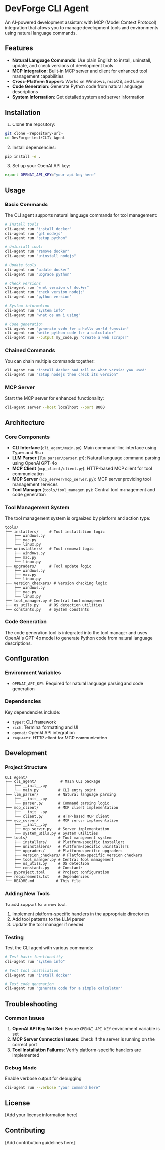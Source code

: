 # DevForge CLI Agent

An AI-powered development assistant with MCP (Model Context Protocol) integration that allows you to manage development tools and environments using natural language commands.

## Features

- **Natural Language Commands**: Use plain English to install, uninstall, update, and check versions of development tools
- **MCP Integration**: Built-in MCP server and client for enhanced tool management capabilities
- **Cross-Platform Support**: Works on Windows, macOS, and Linux
- **Code Generation**: Generate Python code from natural language descriptions
- **System Information**: Get detailed system and server information

## Installation

1. Clone the repository:
```bash
git clone <repository-url>
cd DevForge-test/CLI\ Agent
```

2. Install dependencies:
```bash
pip install -e .
```

3. Set up your OpenAI API key:
```bash
export OPENAI_API_KEY="your-api-key-here"
```

## Usage

### Basic Commands

The CLI agent supports natural language commands for tool management:

```bash
# Install tools
cli-agent run "install docker"
cli-agent run "get nodejs"
cli-agent run "setup python"

# Uninstall tools
cli-agent run "remove docker"
cli-agent run "uninstall nodejs"

# Update tools
cli-agent run "update docker"
cli-agent run "upgrade python"

# Check versions
cli-agent run "what version of docker"
cli-agent run "check version nodejs"
cli-agent run "python version"

# System information
cli-agent run "system info"
cli-agent run "what os am i using"

# Code generation
cli-agent run "generate code for a hello world function"
cli-agent run "write python code for a calculator"
cli-agent run --output my_code.py "create a web scraper"
```

### Chained Commands

You can chain multiple commands together:

```bash
cli-agent run "install docker and tell me what version you used"
cli-agent run "setup nodejs then check its version"
```

### MCP Server

Start the MCP server for enhanced functionality:

```bash
cli-agent server --host localhost --port 8000
```

## Architecture

### Core Components

- **CLI Interface** (`cli_agent/main.py`): Main command-line interface using Typer and Rich
- **LLM Parser** (`llm_parser/parser.py`): Natural language command parsing using OpenAI GPT-4o
- **MCP Client** (`mcp_client/client.py`): HTTP-based MCP client for tool communication
- **MCP Server** (`mcp_server/mcp_server.py`): MCP server providing tool management services
- **Tool Manager** (`tools/tool_manager.py`): Central tool management and code generation

### Tool Management System

The tool management system is organized by platform and action type:

```
tools/
├── installers/     # Tool installation logic
│   ├── windows.py
│   ├── mac.py
│   └── linux.py
├── uninstallers/   # Tool removal logic
│   ├── windows.py
│   ├── mac.py
│   └── linux.py
├── upgraders/      # Tool update logic
│   ├── windows.py
│   ├── mac.py
│   └── linux.py
├── version_checkers/ # Version checking logic
│   ├── windows.py
│   ├── mac.py
│   └── linux.py
├── tool_manager.py # Central tool management
├── os_utils.py     # OS detection utilities
└── constants.py    # System constants
```

### Code Generation

The code generation tool is integrated into the tool manager and uses OpenAI's GPT-4o model to generate Python code from natural language descriptions.

## Configuration

### Environment Variables

- `OPENAI_API_KEY`: Required for natural language parsing and code generation

### Dependencies

Key dependencies include:
- `typer`: CLI framework
- `rich`: Terminal formatting and UI
- `openai`: OpenAI API integration
- `requests`: HTTP client for MCP communication

## Development

### Project Structure

```
CLI Agent/
├── cli_agent/           # Main CLI package
│   ├── __init__.py
│   └── main.py         # CLI entry point
├── llm_parser/         # Natural language parsing
│   ├── __init__.py
│   └── parser.py       # Command parsing logic
├── mcp_client/         # MCP client implementation
│   ├── __init__.py
│   └── client.py       # HTTP-based MCP client
├── mcp_server/         # MCP server implementation
│   ├── __init__.py
│   ├── mcp_server.py   # Server implementation
│   └── system_utils.py # System utilities
├── tools/              # Tool management system
│   ├── installers/     # Platform-specific installers
│   ├── uninstallers/   # Platform-specific uninstallers
│   ├── upgraders/      # Platform-specific upgraders
│   ├── version_checkers/ # Platform-specific version checkers
│   ├── tool_manager.py # Central tool management
│   ├── os_utils.py     # OS detection
│   └── constants.py    # Constants
├── pyproject.toml      # Project configuration
├── requirements.txt    # Dependencies
└── README.md          # This file
```

### Adding New Tools

To add support for a new tool:

1. Implement platform-specific handlers in the appropriate directories
2. Add tool patterns to the LLM parser
3. Update the tool manager if needed

### Testing

Test the CLI agent with various commands:

```bash
# Test basic functionality
cli-agent run "system info"

# Test tool installation
cli-agent run "install docker"

# Test code generation
cli-agent run "generate code for a simple calculator"
```

## Troubleshooting

### Common Issues

1. **OpenAI API Key Not Set**: Ensure `OPENAI_API_KEY` environment variable is set
2. **MCP Server Connection Issues**: Check if the server is running on the correct port
3. **Tool Installation Failures**: Verify platform-specific handlers are implemented

### Debug Mode

Enable verbose output for debugging:

```bash
cli-agent run --verbose "your command here"
```

## License

[Add your license information here]

## Contributing

[Add contribution guidelines here] 